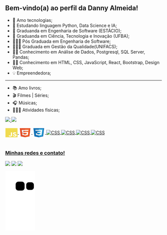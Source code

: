 ## Bem-vindo(a) ao perfil da Danny Almeida!


- 🤩 Amo tecnologias;
- 🌱 Estudando linguagem Python, Data Science e IA;
- 🌱 Graduanda em Engenharia de Software (ESTÁCIO);
- 🌱 Graduanda em Ciência, Tecnologia e Inovação (UFBA);
- 👩🏻‍🎓 Pós Graduada em Engenharia de Software;
- 👩🏻‍🎓 Graduada em Gestão da Qualidade(UNIFACS);
- 👩‍💻 Conhecimento em Análise de Dados, Postgresql, SQL Server, Pandas;
- 👩‍💻 Conhecimento em HTML, CSS, JavaScript, React, Bootstrap, Design Web;
- 💡 Empreendedora;

--------------------------------------------------------------------------------
- 📚 Amo livros;
- 🎬 Filmes | Séries;
- 🎧 Músicas;
- 🏋🏻‍♀️ Atividades físicas;



 <div>
   <a href="https://github.com/Danyelaalmeida18">
   <img height="180em" src="https://github-readme-stats.vercel.app/api?username=Danyelaalmeida18&show_icons=true&theme=dark&include_all_commits=true&count_private=true"/>
   <img height="180em" src="https://github-readme-stats.vercel.app/api/top-langs/?username=Danyelaalmeida18&layout=compact&langs_count=10&theme=merko"/>
 
   

</div>
<div style="display: inline_block"><br>
  <img align="center" alt="Js" height="30" width="40" src="https://raw.githubusercontent.com/devicons/devicon/master/icons/javascript/javascript-plain.svg">
  <img align="center" alt="HTML" height="30" width="40" src="https://raw.githubusercontent.com/devicons/devicon/master/icons/html5/html5-original.svg">
  <img align="center" alt="CSS" height="30" width="40" src="https://raw.githubusercontent.com/devicons/devicon/master/icons/css3/css3-original.svg">
  <img align="center" alt="CSS" height="30" width="40" src="https://cdn.jsdelivr.net/gh/devicons/devicon/icons/react/react-original.svg">
  <img align="center" alt="CSS" height="30" width="40" src="https://cdn.jsdelivr.net/gh/devicons/devicon/icons/bootstrap/bootstrap-original.svg">
  <img align="center" alt="CSS" height="30" width="40" src="https://cdn.jsdelivr.net/gh/devicons/devicon/icons/python/python-original.svg">
  <img align="center" alt="CSS" height="30" width="40" src="https://cdn.jsdelivr.net/gh/devicons/devicon/icons/figma/figma-original.svg">
 
  
                 
  
</div>
 
 <br>
 
  ### Minhas redes e contato!
 
<div> 

<a href="mailto:danyelaalmeida1811@gmail.com" target="_blank"><img src="https://img.shields.io/badge/-Gmail-%23333?style=for-the-badge&logo=gmail&logoColor=white" target="_blank"></a>
<a href="https://www.linkedin.com/in/danielaalmeida18" target="_blank"><img src="https://img.shields.io/badge/LinkedIn-0077B5?style=for-the-badge&logo=linkedin&logoColor=white" target="_blank"></a> 
<a href="https://twitter.com/DANNYELACRUZ?t=sq5c50NTaY-sSZRJvb7jqA&s=09" target="_blank"><img src="https://img.shields.io/badge/Twitter-1DA1F2?style=for-the-badge&logo=twitter&logoColor=white" target="_blank"></a> 

 
  ![Snake animation](https://github.com/Danyelaalmeida18/Danyelaalmeida18/blob/output/github-contribution-grid-snake.svg)


</div>
